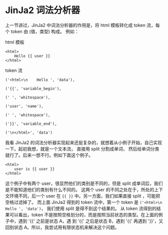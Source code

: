 # JinJa2 词法分析器

上一节讲过，JinJa2 中词法分析器的作用是，将 html 模板转化成 token 流，每个 token  由 (值，类型) 构成。
例如：

html 模板
```
<html>
    Hello {{ user }}
</html>
```

token 流
```
('<html>\n    Hello ', 'data'), 

('{{', 'variable_begin'), 

(' ', 'whitespace'),

('user', 'name'), 

(' ', 'whitespace'), 

('}}', 'variable_end'), 

('\n</html>', 'data')
```

我看 JinJa2 的词法分析器实现起来还挺复杂的，就想着从小例子开始，自己实现一下。起初我想，就是一个文本流， 直接用 split 分割成单词，
然后给单词分类就行了。后来一想不行。例如下面这个例子。
```
<html>
    user is {{ user }}
</html>
```

这个例子中有两个 user，很显然他们的类别是不同的，但是 split 成单词后，我们是不能知道他们的类别有什么不同的。 
这两个 user 的不同之处在于，所处的上下文环境不同，后一个 user 在 `{{ }}` 中。另一方面，我们如果直接 split ，可能把空格过滤掉了。
而上面 JinJa2 得到的 token 流中，第一个 token 是 `('<html>\n    Hello ', 'data')`， 我们使用 split 是得不到这个结果的。
从 token 流得到的结果可以看出，token 不是按照空格划分的，而是按照当前状态的类型。在上面的例子中，遇到 '{{' 之前是状态 A，遇
到 '{{' 之后是状态 B，遇到 '{{' 再遇到 '}}'，又回到状态 A。所以，我尝试用有限状态机来解决这个问题。
